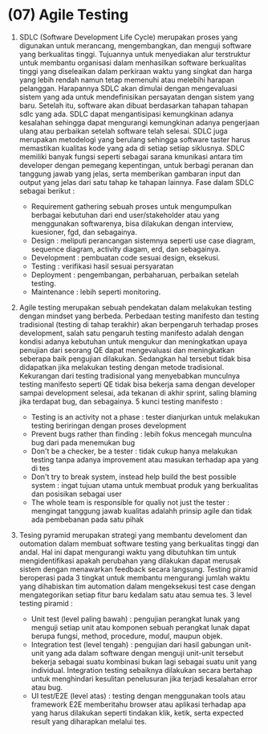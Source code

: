 # (07) Agile Testing

1. SDLC (Software Development Life Cycle) merupakan proses yang digunakan untuk merancang, mengembangkan, dan menguji software yang berkualitas tinggi. Tujuannya untuk menyediakan alur terstruktur untuk membantu organisasi dalam menhasilkan software berkualitas tinggi yang diseleaikan dalam perkiraan waktu yang singkat dan harga yang lebih rendah namun tetap memenuhi atau melebihi harapan pelanggan. Harapannya SDLC akan dimulai dengan mengevaluasi sistem yang ada untuk mendefinisikan persayatan dengan sistem yang baru. Setelah itu, software akan dibuat berdasarkan tahapan tahapan sdlc yang ada.  SDLC dapat mengantisipasi kemungkinan adanya kesalahan sehingga dapat mengurangi kemungkinan adanya pengerjaan ulang atau perbaikan setelah software telah selesai. SDLC juga merupakan metodelogi yang berulang sehingga software taster harus memastikan kualitas kode yang ada di setiap setiap siklusnya. SDLC memiliki banyak fungsi seperti sebagai sarana kmunikasi antara tim developer dengan pemegang kepentingan, untuk berbagi peranan dan tanggung jawab yang jelas, serta memberikan gambaran input dan output yang jelas dari satu tahap ke tahapan lainnya. Fase dalam SDLC sebagai berikut :
    - Requirement gathering sebuah proses untuk mengumpulkan berbagai kebutuhan dari end user/stakeholder atau yang menggunakan softwarenya, bisa dilakukan dengan interview, kuesioner, fgd, dan sebagainya.
    - Design : meliputi perancangan sistemnya seperti use case diagram, sequence diagram, activity diagam, erd, dan sebagainya. 
    - Development : pembuatan code sesuai design, eksekusi.
    - Testing : verifikasi hasil sesuai persyaratan
    - Deployment : pengembangan, perbaharuan, perbaikan setelah testing.
    - Maintenance : lebih seperti monitoring.

2. Agile testing merupakan sebuah pendekatan dalam melakukan testing dengan mindset yang berbeda. Perbedaan testing manifesto dan testing tradisional (testing di tahap terakhir) akan berpengaruh terhadap proses development, salah satu pengaruh testing manifesto adalah dengan kondisi adanya kebutuhan untuk mengukur dan meningkatkan upaya penujian dari seorang QE dapat mengevaluasi dan meningkatkan seberapa baik pengujian dilakukan. Sedangkan hal tersebut tidak bisa didapatkan jika melakukan testing dengan metode tradisional. Kekurangan dari testing tradisional yang menyebabkan munculnya testing manifesto seperti QE tidak bisa bekerja sama dengan developer sampai development selesai, ada tekanan di akhir sprint, saling blaming jika terdapat bug, dan sebagainya. 5 kunci testing manifesto :
    - Testing is an activity not a phase : tester dianjurkan untuk melakukan testing beriringan dengan proses development
    - Prevent bugs rather than finding : lebih fokus mencegah munculna bug dari pada menemukan bug
    - Don't be a checker, be a tester : tidak cukup hanya melakukan testing tanpa adanya improvement atau masukan terhadap apa yang di tes
    - Don't try to break system, instead help build the best possible system : ingat tujuan utama untuk membuat produk yang berkualitas dan posisikan sebagai user
    - The whole team is responsible for qualiy not just the tester : mengingat tanggung jawab kualitas adalahh prinsip agile dan tidak ada pembebanan pada satu pihak

3. Tesing pyramid merupakan strategi yang membantu develoment dan outomation dalam membuat software testing yang berkualitas tinggi dan andal. Hal ini dapat mengurangi waktu yang dibutuhkan tim untuk mengidentifikasi apakah perubahan yang dilakukan dapat merusak sistem dengan menawarkan feedback secara langsung. Testing piramid beroperasi pada 3 tingkat untuk membantu mengurangi jumlah waktu yang dihabiskan tim automation dalam mengeksekusi test case dengan mengategorikan setiap fitur baru kedalam satu atau semua tes. 3 level testing piramid :
    - Unit test (level paling bawah) : pengujian perangkat lunak yang menguji setiap unit atau komponen sebuah perangkat lunak dapat berupa fungsi, method, procedure, modul, maupun objek.
    - Integration test (level tengah) : pengujian dari hasil gabungan unit-unit yang ada dalam software dengan menguji unit-unit tersebut bekerja sebagai suatu kombinasi bukan lagi sebagai suatu unit yang individual. Integration testing sebaiknya dilakukan secara bertahap untuk menghindari kesulitan penelusuran jika terjadi kesalahan error atau bug.
    - UI test/E2E (level atas) : testing dengan menggunakan tools atau framework E2E memberitahu browser atau aplikasi terhadap apa yang harus dilakukan seperti tindakan klik, ketik, serta expected result yang diharapkan melalui tes.
